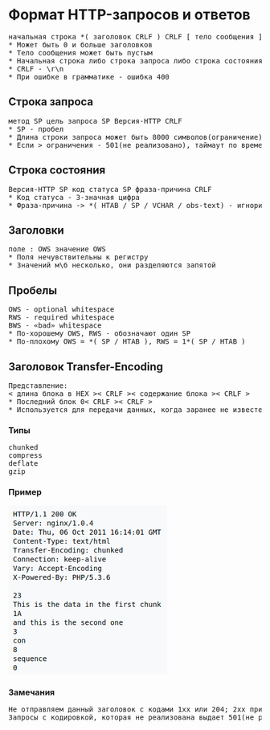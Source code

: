 # Формат HTTP-запросов и ответов

<pre>
начальная строка *( заголовок CRLF ) CRLF [ тело сообщения ]
* Может быть 0 и больше заголовков
* Тело сообщения может быть пустым
* Начальная строка либо строка запроса либо строка состояния(ответа)
* CRLF - \r\n
* При ошибке в грамматике - ошибка 400
</pre>

## Строка запроса

<pre>
метод SP цель запроса SP Версия-HTTP CRLF
* SP - пробел
* Длина строки запроса может быть 8000 символов(ограничение)
* Если > ограничения - 501(не реализовано), таймаут по времени - 414(слишком длинный)
</pre>

## Строка состояния

<pre>
Версия-HTTP SP код статуса SP фраза-причина CRLF
* Код статуса - 3-значная цифра
* Фраза-причина -> *( HTAB / SP / VCHAR / obs-text) - игнорируется клиентом
</pre>

## Заголовки

<pre>
поле : OWS значение OWS
* Поля нечувствительны к регистру
* Значений м\б несколько, они разделяются запятой
</pre>

## Пробелы

<pre>
OWS - optional whitespace
RWS - required whitespace
BWS - «bad» whitespace
* По-хорошему OWS, RWS - обозначают один SP
* По-плохому OWS = *( SP / HTAB ), RWS = 1*( SP / HTAB )
</pre>

## Заголовок Transfer-Encoding

<pre>
Представление: 
< длина блока в HEX >< CRLF >< содержание блока >< CRLF >
* Последний блок 0< CRLF >< CRLF >
* Используется для передачи данных, когда заранее не известен размер блока
</pre>

### Типы
<pre>
chunked
compress
deflate
gzip
</pre>

### Пример
![Socket-46](images/46.png)

### Замечания
<pre>
Не отправляем данный заголовок с кодами 1хх или 204; 2хх при CONNECT
Запросы с кодировкой, которая не реализована выдает 501(не реализовано)
</pre>

